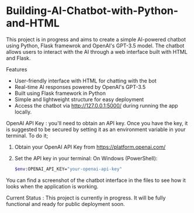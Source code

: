 # Building-AI-Chatbot-with-Python-and-HTML
This project is in progress and aims to create a simple AI-powered chatbot using Python, Flask framewrok and OpenAI's GPT-3.5 model. The chatbot allows users to interact with the AI through a web interface built with HTML and Flask.

Features
- User-friendly interface with HTML for chatting with the bot
- Real-time AI responses powered by OpenAI's GPT-3.5
- Built using Flask framework in Python
- Simple and lightweight structure for easy deployment
- Access the chatbot via http://127.0.0.1:5000/ during running the app locally.

OpenAI API Key : you'll need to obtain an API key. Once you have the key, it is suggested to be secured by setting it as an environment variable in your terminal. To do it;

1. Obtain your OpenAI API Key from https://platform.openai.com/
   
2. Set the API key in your terminal:
   On Windows (PowerShell):
     ```bash
     $env:OPENAI_API_KEY="your-openai-api-key"
  

You can find a screenshot of the chatbot interface in the files to see how it looks when the application is working.

Current Status : 
This project is currently in progress. It will be fully functional and ready for public deployment soon.


